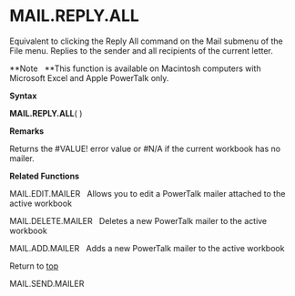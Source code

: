 MAIL.REPLY.ALL
==============

Equivalent to clicking the Reply All command on the Mail submenu of the
File menu. Replies to the sender and all recipients of the current
letter.

**Note   **This function is available on Macintosh computers with
Microsoft Excel and Apple PowerTalk only.

**Syntax**

**MAIL.REPLY.ALL**( )

**Remarks**

Returns the \#VALUE! error value or \#N/A if the current workbook has no
mailer.

**Related Functions**

MAIL.EDIT.MAILER   Allows you to edit a PowerTalk mailer attached to the
active workbook

MAIL.DELETE.MAILER   Deletes a new PowerTalk mailer to the active
workbook

MAIL.ADD.MAILER   Adds a new PowerTalk mailer to the active workbook

Return to [top](#H)

MAIL.SEND.MAILER
